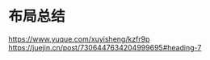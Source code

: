 # 布局总结

<https://www.yuque.com/xuyisheng/kzfr9p>
<https://juejin.cn/post/7306447634204999695#heading-7>